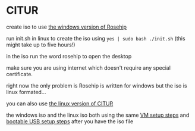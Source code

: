 # CITUR
create iso to use [the windows version of Rosehip](https://github.com/donno2048/Rosehip)

run init.sh in linux to create the iso using `yes | sudo bash ./init.sh` (this might take up to five hours!)

in the iso run the word rosehip to open the desktop

make sure you are using internet which doesn't require any special certificate.

right now the only problem is Rosehip is written for windows but the iso is linux formated...

you can also use [the linux version of CITUR](https://github.com/donno2048/CITUR-L)

the windows iso and the linux iso both using the same [VM setup steps](https://gist.github.com/donno2048/2fb40cc45e742a03feddb957896bfdb6) and [bootable USB setup steps](https://gist.github.com/donno2048/eb2144ad6afb82f65d1cd08a876179c8) after you have the iso file
